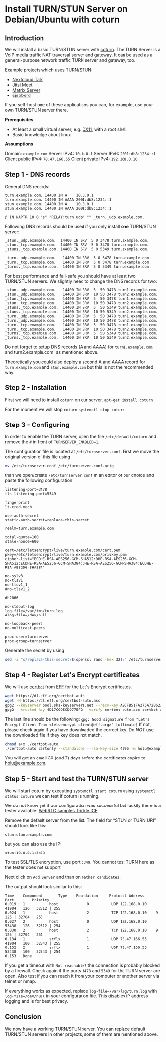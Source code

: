 # Install TURN/STUN Server on Debian/Ubuntu with coturn

## Introduction

We will install a basic TURN/STUN server with [coturn](https://github.com/coturn/coturn).
The TURN Server is a VoIP media traffic NAT traversal server and gateway. It can be used as a general-purpose network traffic TURN server and gateway, too.

Example projects which uses TURN/STUN:

- [Nextcloud Talk](https://nextcloud.com/talk/)
- [Jitsi Meet](https://jitsi.org/jitsi-meet/)
- [Matrix Server](https://matrix.org/)
- [ejabberd](https://www.ejabberd.im/)


If you self-host one of these applications you can, for example, use your own TURN/STUN server there.

**Prerequisites**

- At least a  small virtual server, e.g. [CX11](https://www.hetzner.com/cloud), with a root shell.
- Basic knowledge about linux

**Assumptions**

Domain: `example.com`
Server IPv4: `10.0.0.1`
Server IPv6: `2001:db8:1234::1`
Client public IPv4: `78.47.166.55`
Client private IPv4: `192.168.0.10`

## Step 1 - DNS records

General DNS records:

```dns
turn.example.com. 14400 IN A    10.0.0.1
turn.example.com. 14400 IN AAAA 2001:db8:1234::1
stun.example.com. 14400 IN A    10.0.0.1
stun.example.com. 14400 IN AAAA 2001:db8:1234::1

@ IN NAPTR 10 0 "s" "RELAY:turn.udp" "" _turn._udp.example.com.
```

Following DNS records should be used if you only install **one** TURN/STUN server:
```dns
_stun._udp.example.com.  14400 IN SRV  5 0 3478 turn.example.com.
_stun._tcp.example.com.  14400 IN SRV  5 0 3478 turn.example.com.
_stuns._tcp.example.com. 14400 IN SRV  5 0 5349 turn.example.com.

_turn._udp.example.com.   14400 IN SRV  5 0 3478 turn.example.com.
_turn._tcp.example.com.   14400 IN SRV  5 0 3478 turn.example.com.
_turns._tcp.example.com.  14400 IN SRV  5 0 5349 turn.example.com.
```



For best performance and fail-safe you should have at least two TURN/STUN servers.
We slightly need to change the DNS records for two:
```dns
_stun._udp.example.com.   14400 IN SRV  5  50 3478 turn1.example.com.
_stun._udp.example.com.   14400 IN SRV  10 50 3478 turn2.example.com.
_stun._tcp.example.com.   14400 IN SRV  5  50 3478 turn1.example.com.
_stun._tcp.example.com.   14400 IN SRV  10 50 3478 turn2.example.com.
_stuns._tcp.example.com.  14400 IN SRV  5  50 5349 turn1.example.com.
_stuns._tcp.example.com.  14400 IN SRV  10 50 5349 turn2.example.com.
_turn._udp.example.com.   14400 IN SRV  5  50 3478 turn1.example.com.
_turn._udp.example.com.   14400 IN SRV  10 50 3478 turn2.example.com.
_turn._tcp.example.com.   14400 IN SRV  5  50 3478 turn1.example.com.
_turn._tcp.example.com.   14400 IN SRV  10 50 3478 turn2.example.com.
_turns._tcp.example.com.  14400 IN SRV  5  50 5349 turn1.example.com.
_turns._tcp.example.com.  14400 IN SRV  10 50 5349 turn2.example.com.
```
Do not forget to setup DNS records (A and AAAA) for `turn1.example.com` and turn2.example.com` as mentioned above.

Theoretically you could also deploy a second A and AAAA record for `turn.example.com` and `stun.example.com` but this is not the recommended way.


## Step 2 - Installation

First we will need to install `coturn` on our server.
`apt-get install coturn`

For the moment we will stop `coturn`
`systemctl stop coturn`

## Step 3 - Configuring

In order to enable the TURN server, open the file `/etc/default/coturn` and remove the `#` in front of `TURNSERVER_ENABLED=1`.

The configuration file is located at `/etc/turnserver.conf`. First we move the original version of this file using

```bash
mv /etc/turnserver.conf /etc/turnserver.conf.orig
```

than we open/create `/etc/turnserver.conf` in an editor of our choice and paste the following configuration:

```
listening-port=3478
tls-listening-port=5349

fingerprint
lt-cred-mech

use-auth-secret
static-auth-secret=replace-this-secret

realm=turn.example.com

total-quota=100
stale-nonce=600

cert=/etc/letsencrypt/live/turn.example.com/cert.pem
pkey=/etc/letsencrypt/live/turn.example.com/privkey.pem
cipher-list="ECDHE-RSA-AES256-GCM-SHA512:DHE-RSA-AES256-GCM-SHA512:ECDHE-RSA-AES256-GCM-SHA384:DHE-RSA-AES256-GCM-SHA384:ECDHE-RSA-AES256-SHA384"

no-sslv3
no-tlsv1
no-tlsv1_1
#no-tlsv1_2

dh2066

no-stdout-log
log-file=/var/tmp/turn.log
#log-file=/dev/null

no-loopback-peers
no-multicast-peers

proc-user=turnserver
proc-group=turnserver
```

Generate the secret by using

```bash
sed -i "s/replace-this-secret/$(openssl rand -hex 32)/" /etc/turnserver.conf
```

## Step 4 - Register Let's Encrypt certificates

We will use [certbot](https://certbot.eff.org/) from [EFF](https://www.eff.org/) for the Let's Encrypt certificates.
```bash
wget https://dl.eff.org/certbot-auto
wget -N https://dl.eff.org/certbot-auto.asc
gpg2 --keyserver pool.sks-keyservers.net --recv-key A2CFB51FA275A7286234E7B24D17C995CD9775F2
gpg2 --trusted-key 4D17C995CD9775F2 --verify certbot-auto.asc certbot-auto
```
The last line should be the following: `gpg: Good signature from "Let's Encrypt Client Team <letsencrypt-client@eff.org>" [ultimate]`
If not, please check again if you have downloaded the correct key. Do *NOT* use the downloaded file if they key does not match.

```bash
chmod a+x ./certbot-auto
./certbot-auto certonly --standalone --rsa-key-size 4096 -m holu@example.com -d turn.example.com
```
You will get an email 30 (and 7) days before the certificates expire to holu@example.com.

## Step 5 - Start and test the TURN/STUN server

We will start coturn by executing
`systemctl start coturn`
using `systemctl status coturn` we can test if coturn is running.

We do not know yet if our configuration was successful but luckily there is a tester available: [WebRTC samples Trickle ICE](https://webrtc.github.io/samples/src/content/peerconnection/trickle-ice/)

Remove the default server from the list.
The field for “STUN or TURN URI” should look like this:

`stun:stun.example.com`

but you can also use the IP:

`stun:10.0.0.1:3478`

To test SSL/TLS encryption, use port `5349`.
You cannot test TURN here as the tester does not support

Next click on `Add Server` and than on `Gather candidates`.

The output should look similar to this:
```
Time    Component       Type    Foundation     Protocol Address         Port        Priority
0.019	1	        host             0          UDP	192.168.0.10	41904	126 | 32512 | 255
0.024	1	        host             2          TCP	192.168.0.10	9	125 | 32704 | 255
0.027	2	        host             0          UDP	192.168.0.10	53438	126 | 32512 | 254
0.030	2	        host             2          TCP	192.168.0.10	9	125 | 32704 | 254
0.134	1	        srflx            1          UDP	78.47.166.55	41904	100 | 32543 | 255
0.152	2	        srflx            1          UDP	78.47.166.55	53438	100 | 32543 | 254
0.153	Done
```

If you get a timeout with `Not reachable?` the connection is probably blocked by a firewall. Check again if the ports `3478` and `5349` for the TURN server are open. Also test if you can reach it from your computer or another server via telnet or nmap.

If everything works as expected, replace `log-file=/var/log/turn.log` with `log-file=/dev/null` in your configuration file. This disables IP address logging and is for best privacy.

## Conclusion

We now have a working TURN/STUN server. You can replace default TURN/STUN servers in other projects, some of them are mentioned above.
